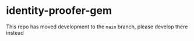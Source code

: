 # identity-proofer-gem

This repo has moved development to the `main` branch,
please develop there instead


